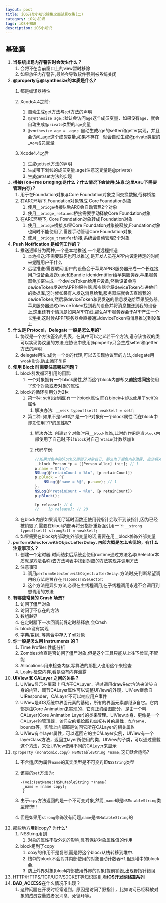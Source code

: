 ```yaml
---
layout: post
title: iOS开发小知识锦集之面试题收集(二)
category: iOS小知识
tags: iOS小知识
description: iOS小知识
---
```


## 基础篇
1. **当系统出现内存警告时会发生什么？**
    1. 会将不在当前窗口上的view暂时移除
    2. 如果放任内存警告,最终会导致软件强制被系统关闭
2. **@property与@synthesize的本质是什么?** 
    1. 都是编译器特性
    2. Xcode4.4之前:
        1. 自动生成get方法与set方法的声明
        2. `@synthesize age;`:默认会访问`age`这个成员变量，如果没有`age`，就会自动生成`@private`类型的`age`变量
        3. `@synthesize age = _age;`: 自动生成age的setter和getter实现，并且会访问_age这个成员变量,如果不存在，就会自动生成@private类型的_age成员变量
            
    3. Xcode4.4之后
        1. 生成get/set方法的声明
        2. 生成带下划线的成员变量_age(注意这变量是@private)
        3. 生成get/set方法的实现
3. **桥接(Toll-Free Bridging)是什么？什么情况下会使用(注意:这里ARC下需要管理内存)？**
    1. 用于在Foundation对象与Core Foundation对象之间交换数据,俗称桥接
    2. 在ARC环境下,Foundation对象转成 Core Foundation对象
        1. 使用`__bridge`桥接以后ARC会自动管理2个对象
        2. 使用`__bridge_retained`桥接需要手动释放Core Foundation对象
    3. 在ARC环境下, Core Foundation对象转成 Foundation对象
        1. 使用`__bridge`桥接,如果Core Foundation对象被释放,Foundation对象也同时不能使用了,需要手动管理Core Foundation对象
        2. 使用`__bridge_transfer`桥接,系统会自动管理2个对象
4. **Push Notification 是如何工作的？**
    1. 推送通知分为两种,一个是本地推送,一个是远程推送
        1. 本地推送:不需要联网也可以推送,是开发人员在APP内设定特定的时间来提醒用户干什么
        2. 远程推送:需要联网,用户的设备会于苹果APNS服务器形成一个长连接,用户设备会发送uuid和Bundle idenidentifier给苹果服务器,苹果服务器会加密生成一个deviceToken给用户设备,然后设备会将deviceToken发送给APP的服务器,服务器会将deviceToken存进他们的数据库,这时候如果有人发送消息给我,服务器端就会去查询我的deviceToken,然后将deviceToken和要发送的信息发送给苹果服务器,苹果服务器通过deviceToken找到我的设备并将消息推送到我的设备上,这里还有个情况是如果APP在线,那么APP服务器会于APP产生一个长连接,这时候APPF服务器会直接通过deviceToken将消息推送到设备上
5. **什么是 Protocol，Delegate 一般是怎么用的?**
    1. 协议是一个方法签名的列表，在其中可以定义若干个方法,遵守该协议的类可以实现协议里的方法,在协议中使用@property只会生成setter和getter方法的声明
    2. delegate用法:成为一个类的代理,可以去实现协议里的方法,delegate用weak修饰,防止循环引用
6. **使用 Block 时需要注意哪些问题？**
    1. block引发循环引用的因素:
        1. 一个对象拥有一个block属性,然而这个block内部却又**直接或间接**使用了这个对象或者对象的属性.
    2. block的循环引用分为2种:
        1. 第一种: self(控制器)有一个block属性,而在block中却又使用了self的属性
            1.  解决办法:` __weak typeof(self) weakSelf = self`;  
        2. 第二种: 如果不是self呢? 是一个P对象有一个block属性,而在block中却又使用了P的属性呢? 
            1. 解决办法: 创建这个对象时用`__block`修饰,此时的作用是当`block`内部使用了自己时,不让`block`对自己`retain`(计数器加1)
            2. 代码举例: 
                
                ```javascript
                //如果对象中的block又用到了对象自己, 那么为了避免内存泄露, 应该将对象修饰为__block
                __block Person *p = [[Person alloc] init]; // 1
                p.name = @"lnj";
                NSLog(@"retainCount = %lu", [p retainCount]);
                p.pBlock = ^{
                    NSLog(@"name = %@", p.name); // 1
                };
                NSLog(@"retainCount = %lu", [p retainCount]);
                p.pBlock();
                
                [p release]; // 0
                //    [p release]; // 2B
                ```
    3. 在block内部如果调用了延时函数还使用弱指针会取不到该指针,因为已经被销毁了,需要在block内部再将弱指针重新强引用一下:`__strong typeof(self) strongSelf = weakSelf;`
    4. 如果需要在block内部改变外部变量的话,需要在用__block修饰外部变量
7. **performSelector:withObject:afterDelay: 内部大概是怎么实现的，有什么注意事项么？**
    1. 创建一个定时器,时间结束后系统会使用runtime通过方法名称(Selector本质就是方法名称)去方法列表中找到对应的方法实现并调用方法
    2. 注意事项
        1. 调用`performSelector:withObject:afterDelay:`方法时,先判断希望调用的方法是否存在`respondsToSelector:`
        2. 这个方法是异步方法,必须在主线程调用,在子线程调用永远不会调用到想调用的方法
8. **有哪些常见的 Crash 场景?**
    1. 访问了僵尸对象
    2. 访问了不存在的方法
    3. 数组越界
    4. 在定时器下一次回调前将定时器释放,会Crash
    5. block没有实现
    6. 字典/数组..等集合中存入了nil对象
9. **你一般是怎么用 Instruments 的？**
    1. Time Profiler:性能分析
    2. Zombies:检查是否访问了僵尸对象,但是这个工具只能从上往下检查,不智能
    3. Allocations:用来检查内存,写算法的那批人也用这个来检查
    4. Leaks:检查内存,看是否有内存泄露
10. **UIView 和 CALayer 之间的关系？** 
    1. UIView显示在屏幕上归功于CALayer，通过调用drawRect方法来渲染自身的内容，调节CALayer属性可以调整UIView的外观，UIView继承自UIResponder，CALayer不可以响应用户事件
    2. UIView是iOS系统中界面元素的基础，所有的界面元素都继承自它。它内部是由Core Animation来实现的，它真正的绘图部分，是由一个叫CALayer(Core Animation Layer)的类来管理。UIView本身，更像是一个CALayer的管理器，访问它的根绘图和坐标有关的属性，如frame，bounds等，实际上内部都是访问它所在CALayer的相关属性
    3. UIView有个layer属性，可以返回它的主CALayer实例，UIView有一个layerClass方法，返回主layer所使用的类，UIView的子类，可以通过重载这个方法，来让UIView使用不同的CALayer来显示
11. `@property (nonatomic,copy) NSMutableString *name;`这句话合适吗?
    1. 不合适,因为属性`name`的真实类型是不可变的即`NSString`类型
    2. 该类的`set`方法为:
        
        ```
        -(void)setName:(NSMutableString *)name{
         _name = [name copy];
         }
        ```
    3.  由于`copy`方法返回的是一个不可变对象,然而`_name`却是`NSMutableString`类型修饰!!!
    4. 但是如果用`strong`修饰没有问题,`name`是`NSMutableString`的
12. 那些地方用到copy? 为什么?
    1. NSString用到
        1. 对象的属性不受外边的影响,具有保护对象属性值的作用.
    2. block用到了copy
        1. copy的作用不是复制,而是将这个block从栈转移到堆中.
        2. 栈中的block不会对其内部使用的对象自动计数器+1,但是堆中的block会.
        2. 防止外界对象(block内部使用外界的对象)提前销毁,出现野指针错误.
13. HTTP/HTTPS/TCP/UDP/SOCKET等知识区别,看**iOS开发网络篇系列**
14. **BAD_ACCESS**在什么情况下出现？
    1. 这种问题在开发时经常遇到。原因是访问了野指针，比如访问已经释放对象的成员变量或者发消息、死循环等。



